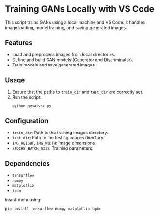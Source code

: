 # Training GANs Locally with VS Code

This script trains GANs using a local machine and VS Code. It handles image loading, model training, and saving generated images.

## Features
- Load and preprocess images from local directories.
- Define and build GAN models (Generator and Discriminator).
- Train models and save generated images.
## Usage

1. Ensure that the paths to `train_dir` and `test_dir` are correctly set.
2. Run the script:
   ```bash
   python genaivsc.py
## Configuration

- `train_dir`: Path to the training images directory.
- `test_dir`: Path to the testing images directory.
- `IMG_HEIGHT`, `IMG_WIDTH`: Image dimensions.
- `EPOCHS`, `BATCH_SIZE`: Training parameters.
## Dependencies

- `tensorflow`
- `numpy`
- `matplotlib`
- `tqdm`

Install them using:
```bash
pip install tensorflow numpy matplotlib tqdm
